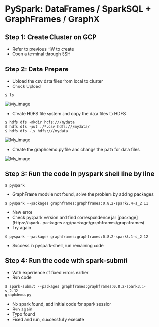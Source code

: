 # **PySpark: DataFrames / SparkSQL  + GraphFrames / GraphX**
## **Step 1: Create Cluster on GCP**


*   Refer to previous HW to create
*   Open a terminal through SSH






## **Step 2: Data Prepare**


*   Upload the csv data files from local to cluster
*   Check Upload

```
$ ls
```

![My_image]()

*   Create HDFS file system and copy the data files to HDFS

```
$ hdfs dfs -mkdir hdfs:///mydata
$ hdfs dfs -put ./*.csv hdfs:///mydata/
$ hdfs dfs -ls hdfs:///mydata
```
![My_image]()

*   Create the graphdemo.py file and change the path for data files

![My_image]()


## **Step 3: Run the code in pyspark shell line by line**

```
$ pyspark
```

*   GraphFrame module not found, solve the problem by adding packages

```
$ pyspark --packages graphframes:graphframes:0.8.2-spark2.4-s_2.11
```
*   New error
*   Check pyspark version and find correspondence jar [package](https://spark-
packages.org/package/graphframes/graphframes)
*   Try again


```
$ pyspark --packages graphframes:graphframes:0.8.2-spark3.1-s_2.12
```

*   Success in pyspark-shell, run remaining code










## **Step 4: Run the code with spark-submit**

*   With experience of fixed errors earlier
*   Run code

```
$ spark-submit --packages graphframes:graphframes:0.8.2-spark3.1-s_2.12
graphdemo.py
```

*   No spark found, add initial code for spark session
*   Run again
*   Typo found
*   Fixed and run, successfully execute




